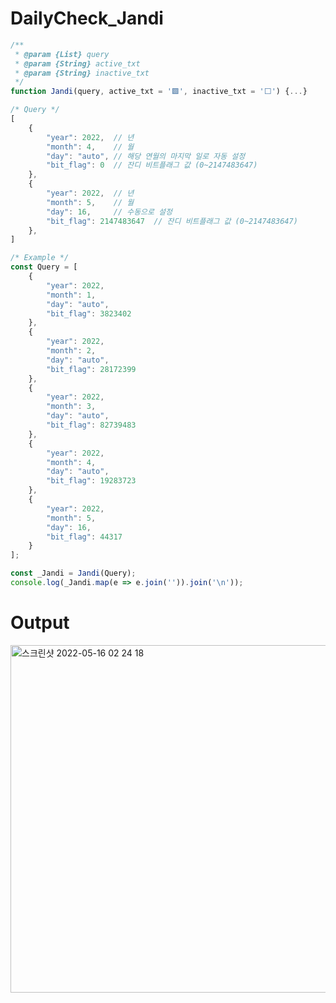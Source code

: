 # DailyCheck_Jandi


```js
/**
 * @param {List} query
 * @param {String} active_txt
 * @param {String} inactive_txt
 */
function Jandi(query, active_txt = '🟩', inactive_txt = '⬜') {...}
```

```js
/* Query */
[
    {
        "year": 2022,  // 년
        "month": 4,    // 월
        "day": "auto", // 해당 연월의 마지막 일로 자동 설정
        "bit_flag": 0  // 잔디 비트플래그 값 (0~2147483647)
    },
    {
        "year": 2022,  // 년
        "month": 5,    // 월
        "day": 16,     // 수동으로 설정
        "bit_flag": 2147483647  // 잔디 비트플래그 값 (0~2147483647)
    },
]
```

```js
/* Example */
const Query = [
    {
        "year": 2022,
        "month": 1,
        "day": "auto",
        "bit_flag": 3823402
    },
    {
        "year": 2022,
        "month": 2,
        "day": "auto",
        "bit_flag": 28172399
    },
    {
        "year": 2022,
        "month": 3,
        "day": "auto",
        "bit_flag": 82739483
    },
    {
        "year": 2022,
        "month": 4,
        "day": "auto",
        "bit_flag": 19283723
    },
    {
        "year": 2022,
        "month": 5,
        "day": 16,
        "bit_flag": 44317
    }
];

const _Jandi = Jandi(Query);
console.log(_Jandi.map(e => e.join('')).join('\n'));
```

# Output
<img width="556" alt="스크린샷 2022-05-16 02 24 18" src="https://user-images.githubusercontent.com/66173558/168485938-d7a0dae4-0855-4db0-9cd1-a220c9081941.png">
